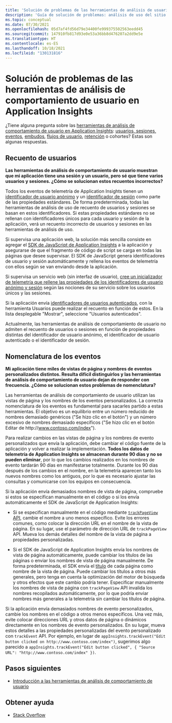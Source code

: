 ```yaml
---
title: 'Solución de problemas de las herramientas de análisis de usuario: Application Insights'
description: 'Guía de solución de problemas: análisis de uso del sitio y las aplicaciones con Application Insights'
ms.topic: conceptual
ms.date: 07/30/2021
ms.openlocfilehash: 05d7af4fd56d79e34400fe999375502563eedd45
ms.sourcegitcommit: 147910fb817d93e0e53a36bb8d476207a2dd9e5e
ms.translationtype: HT
ms.contentlocale: es-ES
ms.lasthandoff: 10/18/2021
ms.locfileid: "130131816"
---
```

# <a name="troubleshoot-user-behavior-analytics-tools-in-application-insights"></a>Solución de problemas de las herramientas de análisis de comportamiento de usuario en Application Insights
¿Tiene alguna pregunta sobre las [herramientas de análisis de comportamiento de usuario en Application Insights](usage-overview.md): [usuarios, sesiones, eventos](usage-segmentation.md), [embudos](usage-funnels.md), [flujos de usuario](usage-flows.md), [retención](usage-retention.md) o cohortes? Estas son algunas respuestas.

## <a name="counting-users"></a>Recuento de usuarios
**Las herramientas de análisis de comportamiento de usuario muestran que mi aplicación tiene una sesión y un usuario, pero sé que tiene varios usuarios y sesiones. ¿Cómo se solucionan estos recuentos incorrectos?**

Todos los eventos de telemetría de Application Insights tienen un [identificador de usuario anónimo](./data-model-context.md) y un [identificador de sesión](./data-model-context.md) como parte de las propiedades estándares. De forma predeterminada, todas las herramientas de análisis de uso de recuento de usuarios y sesiones se basan en estos identificadores. Si estas propiedades estándares no se rellenan con identificadores únicos para cada usuario y sesión de la aplicación, verá un recuento incorrecto de usuarios y sesiones en las herramientas de análisis de uso.

Si supervisa una aplicación web, la solución más sencilla consiste en agregar el [SDK de JavaScript de Application Insights](./javascript.md) a la aplicación y asegurarse de que el fragmento de código de script se carga en todas las páginas que desee supervisar. El SDK de JavaScript genera identificadores de usuario y sesión automáticamente y rellena los eventos de telemetría con ellos según se van enviando desde la aplicación.

Si supervisa un servicio web (sin interfaz de usuario), [cree un inicializador de telemetría que rellene las propiedades de los identificadores de usuario anónimo y sesión](./usage-overview.md) según las nociones de su servicio sobre los usuarios únicos y las sesiones.

Si la aplicación envía [identificadores de usuarios autenticados](./api-custom-events-metrics.md#authenticated-users), con la herramienta Usuarios puede realizar el recuento en función de estos. En la lista desplegable "Mostrar", seleccione "Usuarios autenticados".

Actualmente, las herramientas de análisis de comportamiento de usuario no admiten el recuento de usuarios o sesiones en función de propiedades distintas del identificador de usuario anónimo, el identificador de usuario autenticado o el identificador de sesión.

## <a name="naming-events"></a>Nomenclatura de los eventos
**Mi aplicación tiene miles de vistas de página y nombres de eventos personalizados distintos. Resulta difícil distinguirlos y las herramientas de análisis de comportamiento de usuario dejan de responder con frecuencia. ¿Cómo se solucionan estos problemas de nomenclatura?**

Las herramientas de análisis de comportamiento de usuario utilizan las vistas de página y los nombres de los eventos personalizados. La correcta nomenclatura de los eventos es fundamental para sacarles partido a estas herramientas. El objetivo es un equilibrio entre un número reducido de nombres demasiado genéricos ("Se hizo clic en el botón") y un número excesivo de nombres demasiado específicos ("Se hizo clic en el botón Editar de http:\//www.contoso.com/index").

Para realizar cambios en las vistas de página y los nombres de evento personalizados que envía la aplicación, debe cambiar el código fuente de la aplicación y volver a realizar la implementación. **Todos los datos de telemetría de Application Insights se almacenan durante 90 días y no se pueden eliminar**, por lo que los cambios realizados en los nombres de evento tardarán 90 días en manifestarse totalmente. Durante los 90 días después de los cambios en el nombre, en la telemetría aparecen tanto los nuevos nombres como los antiguos, por lo que es necesario ajustar las consultas y comunicarse con los equipos en consecuencia.

Si la aplicación envía demasiados nombres de vista de página, compruebe si estos se especifican manualmente en el código o si los envía automáticamente el SDK de JavaScript de Application Insights:

* Si se especifican manualmente en el código mediante [`trackPageView` API](https://github.com/Microsoft/ApplicationInsights-JS/blob/master/API-reference.md), cambie el nombre a uno menos específico. Evite los errores comunes, como colocar la dirección URL en el nombre de la vista de página. En su lugar, use el parámetro de dirección URL de `trackPageView` API. Mueva los demás detalles del nombre de la vista de página a propiedades personalizadas.

* Si el SDK de JavaScript de Application Insights envía los nombres de vista de página automáticamente, puede cambiar los títulos de las páginas o enviar los nombres de vista de página manualmente. De forma predeterminada, el SDK envía el [título](https://developer.mozilla.org/docs/Web/HTML/Element/title) de cada página como nombre de la vista de página. Puede cambiar los títulos a otros más generales, pero tenga en cuenta la optimización del motor de búsqueda y otros efectos que este cambio podría tener. Especificar manualmente los nombres de vista de página con `trackPageView` API invalida los nombres recopilados automáticamente, por lo que podría enviar nombres más generales a la telemetría sin cambiar los títulos de página.   

Si la aplicación envía demasiados nombres de evento personalizados, cambie los nombres en el código a otros menos específicos. Una vez más, evite colocar direcciones URL y otros datos de página o dinámicos directamente en los nombres de evento personalizados. En su lugar, mueva estos detalles a las propiedades personalizadas del evento personalizado con `trackEvent` API. Por ejemplo, en lugar de `appInsights.trackEvent("Edit button clicked on http://www.contoso.com/index")`, sugerimos algo parecido a `appInsights.trackEvent("Edit button clicked", { "Source URL": "http://www.contoso.com/index" })`.

## <a name="next-steps"></a>Pasos siguientes

* [Introducción a las herramientas de análisis de comportamiento de usuario](usage-overview.md)

## <a name="get-help"></a>Obtener ayuda
* [Stack Overflow](https://stackoverflow.com/questions/tagged/ms-application-insights)
